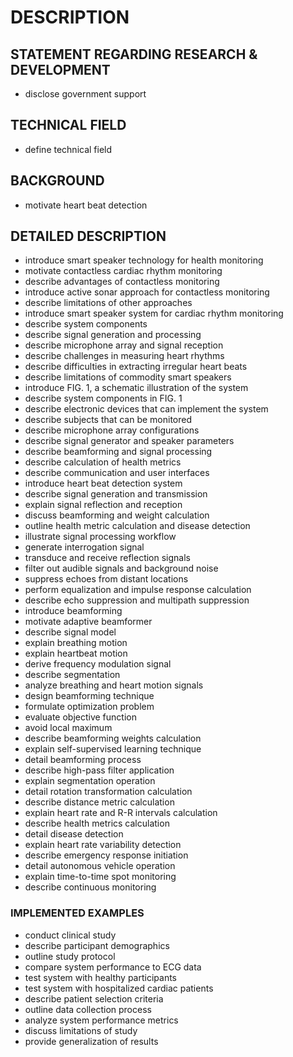 # DESCRIPTION

## STATEMENT REGARDING RESEARCH & DEVELOPMENT

- disclose government support

## TECHNICAL FIELD

- define technical field

## BACKGROUND

- motivate heart beat detection

## DETAILED DESCRIPTION

- introduce smart speaker technology for health monitoring
- motivate contactless cardiac rhythm monitoring
- describe advantages of contactless monitoring
- introduce active sonar approach for contactless monitoring
- describe limitations of other approaches
- introduce smart speaker system for cardiac rhythm monitoring
- describe system components
- describe signal generation and processing
- describe microphone array and signal reception
- describe challenges in measuring heart rhythms
- describe difficulties in extracting irregular heart beats
- describe limitations of commodity smart speakers
- introduce FIG. 1, a schematic illustration of the system
- describe system components in FIG. 1
- describe electronic devices that can implement the system
- describe subjects that can be monitored
- describe microphone array configurations
- describe signal generator and speaker parameters
- describe beamforming and signal processing
- describe calculation of health metrics
- describe communication and user interfaces
- introduce heart beat detection system
- describe signal generation and transmission
- explain signal reflection and reception
- discuss beamforming and weight calculation
- outline health metric calculation and disease detection
- illustrate signal processing workflow
- generate interrogation signal
- transduce and receive reflection signals
- filter out audible signals and background noise
- suppress echoes from distant locations
- perform equalization and impulse response calculation
- describe echo suppression and multipath suppression
- introduce beamforming
- motivate adaptive beamformer
- describe signal model
- explain breathing motion
- explain heartbeat motion
- derive frequency modulation signal
- describe segmentation
- analyze breathing and heart motion signals
- design beamforming technique
- formulate optimization problem
- evaluate objective function
- avoid local maximum
- describe beamforming weights calculation
- explain self-supervised learning technique
- detail beamforming process
- describe high-pass filter application
- explain segmentation operation
- detail rotation transformation calculation
- describe distance metric calculation
- explain heart rate and R-R intervals calculation
- describe health metrics calculation
- detail disease detection
- explain heart rate variability detection
- describe emergency response initiation
- detail autonomous vehicle operation
- explain time-to-time spot monitoring
- describe continuous monitoring

### IMPLEMENTED EXAMPLES

- conduct clinical study
- describe participant demographics
- outline study protocol
- compare system performance to ECG data
- test system with healthy participants
- test system with hospitalized cardiac patients
- describe patient selection criteria
- outline data collection process
- analyze system performance metrics
- discuss limitations of study
- provide generalization of results

